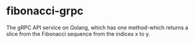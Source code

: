 # fibonacci-grpc
The gRPC API service on Golang, which has one method-which returns a slice from the Fibonacci sequence from the indices x to y.
